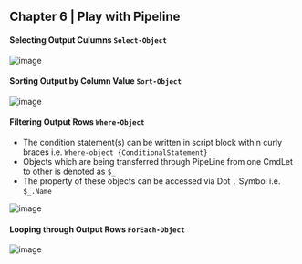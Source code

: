 ## Chapter 6 | Play with Pipeline 

#### Selecting Output Culumns `Select-Object`

![image](https://user-images.githubusercontent.com/13016162/50956501-dc6f7580-14e1-11e9-9028-17471dd99e7d.png)

#### Sorting Output by Column Value `Sort-Object`

![image](https://user-images.githubusercontent.com/13016162/50956843-bac2be00-14e2-11e9-8ef4-c016eeeccc52.png)

#### Filtering Output Rows `Where-Object`
* The condition statement(s) can be written in script block within curly braces i.e. `Where-object {ConditionalStatement}` 
* Objects which are being transferred through PipeLine from one CmdLet to other is denoted as `$_`
* The property of these objects can be accessed via Dot `.` Symbol i.e. `$_.Name`

![image](https://user-images.githubusercontent.com/13016162/50957027-36246f80-14e3-11e9-9b50-e231229be405.png)

#### Looping through Output Rows `ForEach-Object`

![image](https://user-images.githubusercontent.com/13016162/50957682-e5ae1180-14e4-11e9-9911-8df475c248cb.png)
